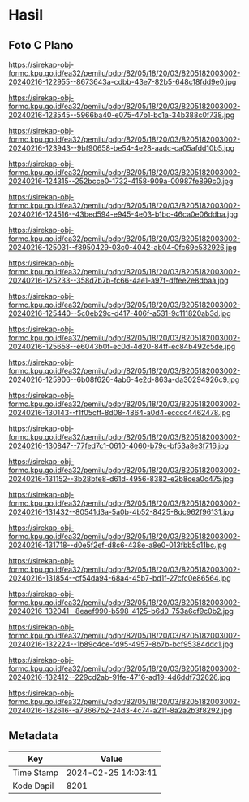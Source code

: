 # Hasil

## Foto C Plano

https://sirekap-obj-formc.kpu.go.id/ea32/pemilu/pdpr/82/05/18/20/03/8205182003002-20240216-122955--8673643a-cdbb-43e7-82b5-648c18fdd9e0.jpg

https://sirekap-obj-formc.kpu.go.id/ea32/pemilu/pdpr/82/05/18/20/03/8205182003002-20240216-123545--5966ba40-e075-47b1-bc1a-34b388c0f738.jpg

https://sirekap-obj-formc.kpu.go.id/ea32/pemilu/pdpr/82/05/18/20/03/8205182003002-20240216-123943--9bf90658-be54-4e28-aadc-ca05afdd10b5.jpg

https://sirekap-obj-formc.kpu.go.id/ea32/pemilu/pdpr/82/05/18/20/03/8205182003002-20240216-124315--252bcce0-1732-4158-909a-00987fe899c0.jpg

https://sirekap-obj-formc.kpu.go.id/ea32/pemilu/pdpr/82/05/18/20/03/8205182003002-20240216-124516--43bed594-e945-4e03-b1bc-46ca0e06ddba.jpg

https://sirekap-obj-formc.kpu.go.id/ea32/pemilu/pdpr/82/05/18/20/03/8205182003002-20240216-125031--f8950429-03c0-4042-ab04-0fc69e532926.jpg

https://sirekap-obj-formc.kpu.go.id/ea32/pemilu/pdpr/82/05/18/20/03/8205182003002-20240216-125233--358d7b7b-fc66-4ae1-a97f-dffee2e8dbaa.jpg

https://sirekap-obj-formc.kpu.go.id/ea32/pemilu/pdpr/82/05/18/20/03/8205182003002-20240216-125440--5c0eb29c-d417-406f-a531-9c111820ab3d.jpg

https://sirekap-obj-formc.kpu.go.id/ea32/pemilu/pdpr/82/05/18/20/03/8205182003002-20240216-125658--e6043b0f-ec0d-4d20-84ff-ec84b492c5de.jpg

https://sirekap-obj-formc.kpu.go.id/ea32/pemilu/pdpr/82/05/18/20/03/8205182003002-20240216-125906--6b08f626-4ab6-4e2d-863a-da30294926c9.jpg

https://sirekap-obj-formc.kpu.go.id/ea32/pemilu/pdpr/82/05/18/20/03/8205182003002-20240216-130143--f1f05cff-8d08-4864-a0d4-ecccc4462478.jpg

https://sirekap-obj-formc.kpu.go.id/ea32/pemilu/pdpr/82/05/18/20/03/8205182003002-20240216-130847--77fed7c1-0610-4060-b79c-bf53a8e3f716.jpg

https://sirekap-obj-formc.kpu.go.id/ea32/pemilu/pdpr/82/05/18/20/03/8205182003002-20240216-131152--3b28bfe8-d61d-4956-8382-e2b8cea0c475.jpg

https://sirekap-obj-formc.kpu.go.id/ea32/pemilu/pdpr/82/05/18/20/03/8205182003002-20240216-131432--80541d3a-5a0b-4b52-8425-8dc962f96131.jpg

https://sirekap-obj-formc.kpu.go.id/ea32/pemilu/pdpr/82/05/18/20/03/8205182003002-20240216-131718--d0e5f2ef-d8c6-438e-a8e0-013fbb5c11bc.jpg

https://sirekap-obj-formc.kpu.go.id/ea32/pemilu/pdpr/82/05/18/20/03/8205182003002-20240216-131854--cf54da94-68a4-45b7-bd1f-27cfc0e86564.jpg

https://sirekap-obj-formc.kpu.go.id/ea32/pemilu/pdpr/82/05/18/20/03/8205182003002-20240216-132041--8eaef990-b598-4125-b6d0-753a6cf9c0b2.jpg

https://sirekap-obj-formc.kpu.go.id/ea32/pemilu/pdpr/82/05/18/20/03/8205182003002-20240216-132224--1b89c4ce-fd95-4957-8b7b-bcf95384ddc1.jpg

https://sirekap-obj-formc.kpu.go.id/ea32/pemilu/pdpr/82/05/18/20/03/8205182003002-20240216-132412--229cd2ab-91fe-4716-ad19-4d6ddf732626.jpg

https://sirekap-obj-formc.kpu.go.id/ea32/pemilu/pdpr/82/05/18/20/03/8205182003002-20240216-132616--a73667b2-24d3-4c74-a21f-8a2a2b3f8292.jpg


## Metadata

| Key        | Value               |
| ---------- | ------------------- |
| Time Stamp | 2024-02-25 14:03:41 |
| Kode Dapil | 8201                |



